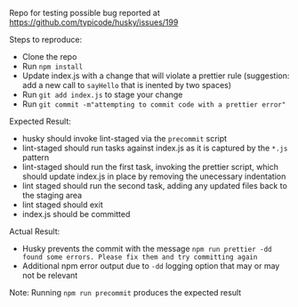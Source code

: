Repo for testing possible bug reported at https://github.com/typicode/husky/issues/199

Steps to reproduce:
 - Clone the repo
 - Run `npm install`
 - Update index.js with a change that will violate a prettier rule (suggestion: add a new call to `sayHello` that is inented by two spaces)
 - Run `git add index.js` to stage your change
 - Run `git commit -m"attempting to commit code with a prettier error"`

Expected Result:
 - husky should invoke lint-staged via the `precommit` script
 - lint-staged should run tasks against index.js as it is captured by the `*.js` pattern
 - lint-staged should run the first task, invoking the prettier script, which should update index.js in place by removing the unecessary indentation
 - lint staged should run the second task, adding any updated files back to the staging area
 - lint staged should exit
 - index.js should be committed

 Actual Result:
 - Husky prevents the commit with the message `npm run prettier -dd found some errors. Please fix them and try committing again`
 - Additional npm error output due to `-dd` logging option that may or may not be relevant

 Note:
  Running `npm run precommit` produces the expected result
